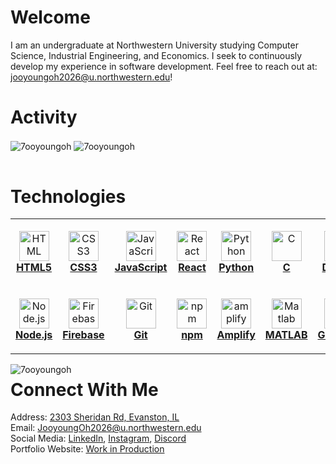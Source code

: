 # Welcome

I am an undergraduate at Northwestern University studying Computer Science, Industrial Engineering, and Economics. I
seek to continuously develop my experience in software development. Feel free to reach out
at: [jooyoungoh2026@u.northwestern.edu](jooyoungoh2026@u.northwestern.edu)!

# Activity

<table>
    <p>
        <img
                align="center"
                src="https://github-readme-stats.vercel.app/api?username=7ooyoungoh&theme=react&hide_border=true)"
                alt="7ooyoungoh"
        />
        <img
                align="center"
                src="https://github-readme-streak-stats.herokuapp.com/?user=7ooyoungoh&layout=compact&theme=react&hide_border=true"
                alt="7ooyoungoh"
        />
    </p>
</table>

# Technologies

<table>
    <tr>
        <td align="center" height="108" width="108">
            <a href="https://www.w3.org/html/" target="_blank" rel="noreferrer">
                <img
                        src="https://cdn.jsdelivr.net/gh/devicons/devicon/icons/html5/html5-plain.svg"
                        width="48"
                        height="48"
                        alt="HTML"
                />
                <br/><strong>HTML5</strong>
        </td>
        <td align="center" height="108" width="108">
            <a href="https://www.w3schools.com/css/" target="_blank" rel="noreferrer">
                <img
                        src="https://cdn.jsdelivr.net/gh/devicons/devicon/icons/css3/css3-plain.svg"
                        width="48"
                        height="48"
                        alt="CSS3"
                />
                <br/><strong>CSS3</strong>
        </td>
        <td align="center" height="108" width="108">
            <a href="https://developer.mozilla.org/en-US/docs/Web/JavaScript" target="_blank" rel="noreferrer">
                <img
                        src="https://cdn.jsdelivr.net/gh/devicons/devicon/icons/javascript/javascript-plain.svg"
                        width="48"
                        height="48"
                        alt="JavaScript"
                />
                <br/><strong>JavaScript</strong>
        </td>
        <td align="center" height="108" width="108">
            <a href="https://reactjs.org/" target="_blank" rel="noreferrer">
                <img
                        src="https://cdn.jsdelivr.net/gh/devicons/devicon/icons/react/react-original.svg"
                        width="48"
                        height="48"
                        alt="React"
                />
                <br/><strong>React</strong>
        </td>
        <td align="center" height="108" width="108">
            <a href="https://www.python.org/" target="_blank" rel="noreferrer">
                <img
                        src="https://cdn.jsdelivr.net/gh/devicons/devicon/icons/python/python-original.svg"
                        width="48"
                        height="48"
                        alt="Python"
                />
                <br/><strong>Python</strong>
        </td>
        <td align="center" height="108" width="108">
            <a href="https://www.cprogramming.com/" target="_blank" rel="noreferrer">
                <img
                        src="https://cdn.jsdelivr.net/gh/devicons/devicon/icons/c/c-original.svg"
                        width="48"
                        height="48"
                        alt="C"
                />
                <br/><strong>C</strong>
        </td>
        <td align="center" height="108" width="108">
            <a href="https://www.djangoproject.com/" target="_blank" rel="noreferrer">
                <img
                        src="https://cdn.worldvectorlogo.com/logos/django.svg"
                        width="48"
                        height="48"
                        alt="C"
                />
                <br/><strong>Django</strong>
        </td>
        <td align="center" height="108" width="108">
            <a href="https://www.djangoproject.com/" target="_blank" rel="noreferrer">
                <img
                        src="https://miro.medium.com/max/300/1*_HZPBJ2WejyvkBDJo1CUwg.png"
                        width="48"
                        height="48"
                        alt="C"
                />
                <br/><strong>MongoDB</strong>
        </td>
        <td align="center" height="108" width="108">
            <a href="https://racket-lang.org/" target="_blank" rel="noreferrer">
                <img
                        src="https://racket-lang.org/img/racket-logo.svg"
                        width="48"
                        height="48"
                        alt="C"
                />
                <br/><strong>Racket</strong>
        </td>
    </tr>
    <tr>
        <td align="center" height="108" width="108">
            <a href="https://nodejs.org/en/" target="_blank" rel="noreferrer">
                <img
                        src="https://cdn.jsdelivr.net/gh/devicons/devicon/icons/nodejs/nodejs-original.svg"
                        width="48"
                        height="48"
                        alt="Node.js"
                />
                <br/><strong>Node.js</strong>
        </td>
        <td align="center" height="108" width="108">
            <a href="https://firebase.google.com/" target="_blank" rel="noreferrer">
                <img
                        src="https://cdn.jsdelivr.net/gh/devicons/devicon/icons/firebase/firebase-plain.svg"
                        width="48"
                        height="48"
                        alt="Firebase"
                />
                <br/><strong>Firebase</strong>
        </td>
        <td align="center" height="108" width="108">
            <a href="https://git-scm.com/" target="_blank" rel="noreferrer">
                <img
                        src="https://cdn.jsdelivr.net/gh/devicons/devicon/icons/git/git-original.svg"
                        width="48"
                        height="48"
                        alt="Git"
                />
                <br/><strong>Git</strong>
        </td>
        <td align="center" height="108" width="108">
            <a href="https://www.npmjs.com/" target="_blank" rel="noreferrer">
                <img
                        src="https://cdn.jsdelivr.net/gh/devicons/devicon/icons/npm/npm-original-wordmark.svg"
                        width="48"
                        height="48"
                        alt="npm"
                />
                <br/><strong>npm</strong>
        </td>
        <td align="center" height="108" width="108">
            <a href="https://aws.amazon.com/amplify/" target="_blank" rel="noreferrer">
                <img
                        src="https://docs.amplify.aws/assets/logo-dark.svg" alt="amplify"
                        width="48"
                        height="48"
                        alt="AWS"
                />
                <br/><strong>Amplify</strong>
        </td>
        <td align="center" height="108" width="108">
            <a href="https://www.mathworks.com/products/matlab.html" target="_blank" rel="noreferrer">
                <img
                        src="https://cdn.jsdelivr.net/gh/devicons/devicon/icons/matlab/matlab-original.svg"
                        width="48"
                        height="48"
                        alt="Matlab"
                />
                <br/><strong>MATLAB</strong>
        </td>
        <td align="center" height="108" width="108">
            <a href="https://graphql.org/" target="_blank" rel="noreferrer">
                <img
                        src="https://www.vectorlogo.zone/logos/graphql/graphql-icon.svg"
                        width="48"
                        height="48"
                        alt="GraphQL"
                />
                <br/><strong>GraphQL</strong>
        </td>
        <td align="center" height="108" width="108">
            <a href="https://heroku.com" target="_blank" rel="noreferrer">
                <img
                        src="https://www.vectorlogo.zone/logos/heroku/heroku-icon.svg"
                        width="48"
                        height="48"
                        alt="GraphQL"
                />
                <br/><strong>Heroku</strong>
        </td>
        <td align="center" height="108" width="108">
            <a href="https://www.sqlite.org/index.html" target="_blank" rel="noreferrer">
                <img
                        src="https://upload.wikimedia.org/wikipedia/commons/thumb/9/97/Sqlite-square-icon.svg/2048px-Sqlite-square-icon.svg.png"
                        width="48"
                        height="48"
                        alt="GraphQL"
                />
                <br/><strong>SQLite</strong>
        </td>
    </tr>
</table>

<p>
    <img
            align="left"
            src="https://github-readme-stats.vercel.app/api/top-langs?username=7ooyoungoh&layout=compact&show_icons=true&locale=en&theme=react&hide_border=True"
            alt="7ooyoungoh"
    />
</p>

# Connect With Me
Address: [2303 Sheridan Rd, Evanston, IL](https://goo.gl/maps/o6XVdvCCsCcaeD31A) <br />
Email: [JooyoungOh2026@u.northwestern.edu](JooyoungOh2026@u.northwestern.edu) <br />
Social Media: [LinkedIn](www.linkedin.com/in/7ooyoungoh), [Instagram](https://www.instagram.com/7oo.oh/), [Discord](http://discordapp.com/users/Jooyoung#7707) <br />
Portfolio Website: [ Work in Production ]() <br />